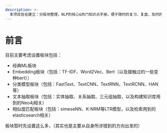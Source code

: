 ```yaml
---
description: >-
  本项目旨在建立：分版块整理，NLP的核心&热门知识点手册，便于随时的复习、复盘，及时的归纳总结。PS：内容中就不反复copy基本教程了，参照百面机器学习的那种问答形式进行整理。
---
```


# 前言

目前主要考虑设置板块包括：

* 经典ML板块
* Embedding板块（包括：TF-IDF、Word2Vec、Bert（以及接触过的一些变种bert））
* 分类模型板块（包括：FastText、TextCNN、TextRNN、TextRCNN、HAN等）
* 文本抽取板块（包括：实体抽取、关系抽取、三元组抽取，以及构建知识库用到的Neo4j相关）
* 相似度匹配板块（包括：simeseNN、K-NRM等LTR模型，以及检索用到的elasticsearch相关）

板块暂时先设置这么多，（其实也是主要从自身所涉猎到的方向出发的）

